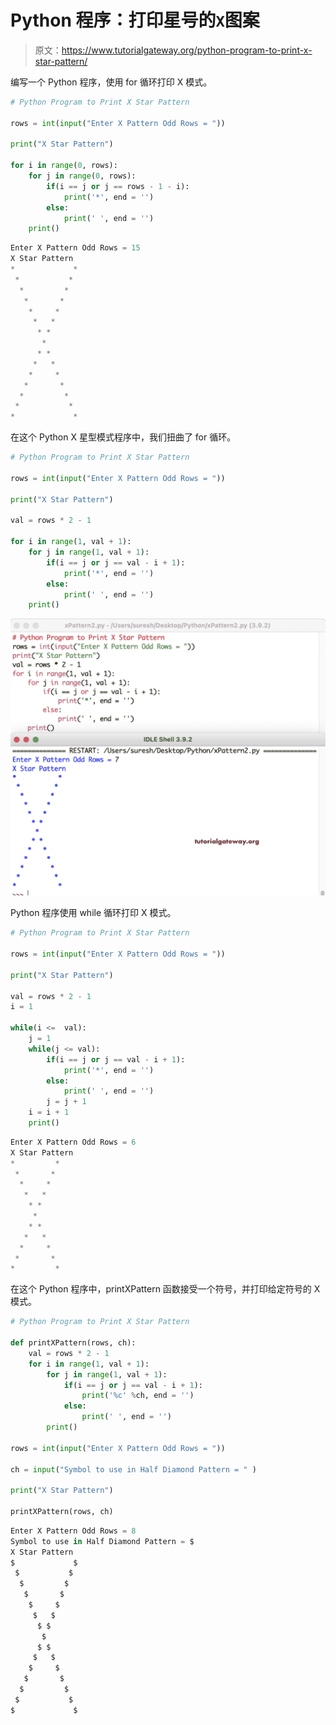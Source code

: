 # Python 程序：打印星号的`X`图案

> 原文：<https://www.tutorialgateway.org/python-program-to-print-x-star-pattern/>

编写一个 Python 程序，使用 for 循环打印 X 模式。

```py
# Python Program to Print X Star Pattern

rows = int(input("Enter X Pattern Odd Rows = "))

print("X Star Pattern") 

for i in range(0, rows):
    for j in range(0, rows):
        if(i == j or j == rows - 1 - i):
            print('*', end = '')
        else:
            print(' ', end = '')
    print()
```

```py
Enter X Pattern Odd Rows = 15
X Star Pattern
*             *
 *           * 
  *         *  
   *       *   
    *     *    
     *   *     
      * *      
       *       
      * *      
     *   *     
    *     *    
   *       *   
  *         *  
 *           * 
*             *
```

在这个 Python X 星型模式程序中，我们扭曲了 for 循环。

```py
# Python Program to Print X Star Pattern

rows = int(input("Enter X Pattern Odd Rows = "))

print("X Star Pattern") 

val = rows * 2 - 1

for i in range(1, val + 1):
    for j in range(1, val + 1):
        if(i == j or j == val - i + 1):
            print('*', end = '')
        else:
            print(' ', end = '')
    print()
```

![Python Program to Print X Star Pattern 2](img/d32a53163b2f29612d9206550c5e48da.png)

Python 程序使用 while 循环打印 X 模式。

```py
# Python Program to Print X Star Pattern

rows = int(input("Enter X Pattern Odd Rows = "))

print("X Star Pattern") 

val = rows * 2 - 1
i = 1

while(i <=  val):
    j = 1
    while(j <= val):
        if(i == j or j == val - i + 1):
            print('*', end = '')
        else:
            print(' ', end = '')
        j = j + 1
    i = i + 1
    print()
```

```py
Enter X Pattern Odd Rows = 6
X Star Pattern
*         *
 *       * 
  *     *  
   *   *   
    * *    
     *     
    * *    
   *   *   
  *     *  
 *       * 
*         *
```

在这个 Python 程序中，printXPattern 函数接受一个符号，并打印给定符号的 X 模式。

```py
# Python Program to Print X Star Pattern

def printXPattern(rows, ch):
    val = rows * 2 - 1
    for i in range(1, val + 1):
        for j in range(1, val + 1):
            if(i == j or j == val - i + 1):
                print('%c' %ch, end = '')
            else:
                print(' ', end = '')
        print()

rows = int(input("Enter X Pattern Odd Rows = "))

ch = input("Symbol to use in Half Diamond Pattern = " )

print("X Star Pattern")

printXPattern(rows, ch)
```

```py
Enter X Pattern Odd Rows = 8
Symbol to use in Half Diamond Pattern = $
X Star Pattern
$             $
 $           $ 
  $         $  
   $       $   
    $     $    
     $   $     
      $ $      
       $       
      $ $      
     $   $     
    $     $    
   $       $   
  $         $  
 $           $ 
$             $
```